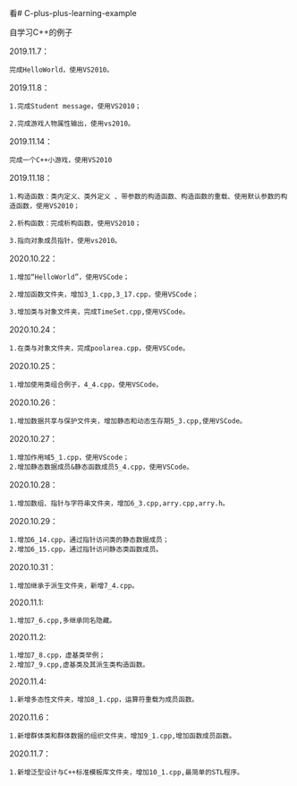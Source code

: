 看# C-plus-plus-learning-example

自学习C++的例子

2019.11.7：

	完成HelloWorld，使用VS2010。
	
2019.11.8：

	1.完成Student message，使用VS2010；
	
	2.完成游戏人物属性输出，使用vs2010。
	
2019.11.14：

	完成一个C++小游戏，使用VS2010
	
2019.11.18：

	1.构造函数：类内定义、类外定义 、带参数的构造函数、构造函数的重载、使用默认参数的构造函数，使用VS2010；
	
	2.析构函数：完成析构函数，使用VS2010；
	
	3.指向对象成员指针，使用vs2010。

2020.10.22：
	
	1.增加“HelloWorld”，使用VSCode；
	
	2.增加函数文件夹，增加3_1.cpp,3_17.cpp，使用VSCode；
	
	3.增加类与对象文件夹，完成TimeSet.cpp,使用VSCode。

2020.10.24：

	1.在类与对象文件夹，完成poolarea.cpp，使用VSCode。
	
2020.10.25：

	1.增加使用类组合例子，4_4.cpp，使用VSCode。
	
2020.10.26：
	
	1.增加数据共享与保护文件夹，增加静态和动态生存期5_3.cpp,使用VSCode。

2020.10.27：

	1.增加作用域5_1.cpp，使用VScode；
	2.增加静态数据成员&静态函数成员5_4.cpp，使用VSCode。

2020.10.28：

	1.增加数组、指针与字符串文件夹，增加6_3.cpp,arry.cpp,arry.h。

2020.10.29：

	1.增加6_14.cpp，通过指针访问类的静态数据成员；
	2.增加6_15.cpp，通过指针访问静态类函数成员。
	
2020.10.31：

	1.增加继承于派生文件夹，新增7_4.cpp。

2020.11.1:

	1.增加7_6.cpp,多继承同名隐藏。

2020.11.2:

	1.增加7_8.cpp，虚基类举例；
	2.增加7_9.cpp,虚基类及其派生类构造函数。

2020.11.4:

	1.新增多态性文件夹，增加8_1.cpp，运算符重载为成员函数。

2020.11.6：

	1.新增群体类和群体数据的组织文件夹，增加9_1.cpp,增加函数成员函数。

2020.11.7：

	1.新增泛型设计与C++标准模板库文件夹，增加10_1.cpp,最简单的STL程序。